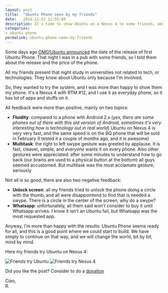 ```yaml
---
layout: post
title:  "Ubuntu Phone seen by my friends"
date:   2014-12-22 12:55:00
description: It's time to show Ubuntu on a Nexus 4 to some friends, and collect feedback.
categories:
- ubuntu phone
permalink: ubuntu-phone-seen-by-friends
---
```


Some days ago [OMG!Ubuntu announced][omg] the date of the release of first Ubuntu
Phone. That night I was in a pub with some friends, so I told them about the
release and the price of the phone.

All my friends present that night study in universities not related to tech, or
technologies. They know about Ubuntu only because I'm involved.

So, they wanted to try the system, and I was more than happy to show them my
phone. It's a Nexus 4 with RTM #12, and I use it as everyday phone, so it has
lot of apps and stuffs on it.

All feedback were more than positive, mainly on two topics:

 - **Fluidity**: compared to a phone with Android 2.x (*yes, there are some phones out of there with this old version of Android, sometimes it's very interesting how is technology out in real world*)
 Ubuntu on Nexus 4 is very very fast, and the same speed is on the BQ phone
 that will be sold in February (I tested it a couple of months ago, and it is
 awesome)
 - **Multitask**: the right to left swype gesture was greeted by applause. It
 is fast, cleaver, simple, and *everyone* wants it on every phone. Also other
 gestures were appreciated: after some minutes to understand how to go back
 (our brains are used to a physical button at the bottom) all guys seemed
 accustomed. But multitask was the most acclamate gesture, seriously

Not all is so good, there are also two negative feedback:

 - **Unlock screen**: all my friends tried to unlock the phone doing a circle
 with the thumb, and all were disappointend to find that is needed a swype.
 There is a circle in the center of the screen, why do a swype?
 - **Whatsapp**: unfortunately, all them said won't consider to buy it until
 Whatsapp arrives. I know it isn't an Ubuntu fail, but Whatsapp was the most
 requested app.

Anyway, I'm more than happy with the results: Ubuntu Phone seems ready for all,
and this is a good point where we could start to build. We have simply to
continue on that way, and we will change the world, bit by bit, mind by mind.

Here my friends try Ubuntu on Nexus 4:

![Friends try Ubuntu](https://img.rpadovani.com/posts/show_ubuntu_to_friends.jpg)
![Friends try Nexus 4](https://img.rpadovani.com/posts/show_ubuntu_to_friends_2.jpg)

Did you like the post? Consider to do a [donation][donation]

Ciao,<br/>
R.

[omg]: http://www.omgubuntu.co.uk/2014/12/bq-ubuntu-phone-launches-in-europe-this-february
[donation]: http://rpadovani.com/donations/
